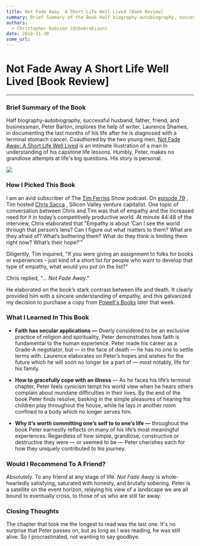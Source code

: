 ```yaml
---
title: Not Fade Away  A Short Life Well Lived [Book Review]
summary: Brief Summary of the Book Half biography-autobiography, successful husband, father, friend, and businessman, Peter Barton, implores the help of writer, Laurence Shames, in documenting the last months of his life after he is diagnosed with a terminal stomach cancer. Coauthored by the two young men, Not Fade Away- A Short Life Well Lived is an intimate illustration of a man in understanding of his capstone life lessons. Humbly, Peter, makes no grandiose attempts at lifes big questions. His story i
authors:
  - Christopher Robison (@cbobrobison)
date: 2018-11-30
some_url: 
---
```


# Not Fade Away  A Short Life Well Lived [Book Review]



----


### Brief Summary of the Book
Half biography-autobiography, successful husband, father, friend, and businessman, Peter Barton, implores the help of writer, Laurence Shames, in documenting the last months of his life after he is diagnosed with a terminal stomach cancer. Coauthored by the two young men, 
[Not Fade Away: A Short Life Well Lived](https://www.google.com/url?sa=t&source=web&rct=j&url=https://www.amazon.com/Not-Fade-Away-Short-Lived/dp/006073731X&ved=2ahUKEwiVyOea0-PeAhVrHjQIHYf0DosQFjAMegQIBhAB&usg=AOvVaw2Onxre-Ub-z90LvF7pYGOg)
 is an intimate illustration of a man in understanding of his capstone life lessons. Humbly, Peter, makes no grandiose attempts at life's big questions. His story is personal.

![](https://api.beta.kauri.io:443/ipfs/QmSQBY4N2ndTE3bbm5bsaYeUvrbxpKRKyUG1zRsc8fyBuK)


### How I Picked This Book
I am an avid subscriber of The 
[Tim Ferriss](https://medium.com/@timferriss)
 Show podcast. On 
[episode 79](https://tim.blog/2015/05/30/chris-sacca/)
 , Tim hosted 
[Chris Sacca](https://medium.com/@sacca)
 , Silicon Valley venture capitalist. One topic of conversation between Chris and Tim was that of empathy and the increased need for it in today’s competitively productive world. At minute 44:48 of the interview, Chris elaborated that "Empathy is about 'Can I see the world through that person’s lens? Can I figure out what matters to them? What are they afraid of? What’s bothering them? What do they think is limiting them right now? What’s their hope?’"

Diligently, Tim inquired, "If you were giving an assignment to folks for books or experiences - just kind of a short list for people who want to develop that type of empathy, what would you put on the list?"

Chris replied, "... _Not Fade Away_."

He elaborated on the book’s stark contrast between life and death. It clearly provided him with a sincere understanding of empathy, and this galvanized my decision to purchase a copy from 
[Powell's Books](https://medium.com/@Powells)
 later that week.

### What I Learned In This Book

 *  **Faith has secular applications —** Overly considered to be an exclusive practice of religion and spirituality, Peter demonstrates how faith is fundamental to the human experience. Peter made his career as a Grade-A negotiator, but — in the face of death — he has no one to settle terms with. Laurence elaborates on Peter’s hopes and wishes for the future which he will soon no longer be a part of — most notably, life for his family.

 *  **How to gracefully cope with an illness** — As he faces his life’s terminal chapter, Peter feels cynicism tempt his world view when he hears others complain about mundane difficulties in their lives. By the end of the book Peter finds resolve, basking in the simple pleasures of hearing his children play throughout the house, while he lays in another room confined to a body which no longer serves him.

 *  **Why it’s worth committing one’s self to to one’s life —** throughout the book Peter earnestly reflects on many of his life’s most meaningful experiences. Regardless of how simple, grandiose, constructive or destructive they were — or seemed to be — Peter cherishes each for how they uniquely contributed to his journey.

### Would I Recommend To A Friend?
Absolutely. To any friend at any stage of life. 
_Not Fade Away_
 is whole-heartedly satisfying, saturated with honesty, and brutally sobering. Peter is a satellite on the event horizon, relaying his view of a landscape we are all bound to eventually cross, to those of us who are still far away.

### Closing Thoughts
The chapter that took me the longest to read was the last one. It's no surprise that Peter passes on, but as long as I was reading, he was still alive. So I procrastinated, not wanting to say goodbye.
